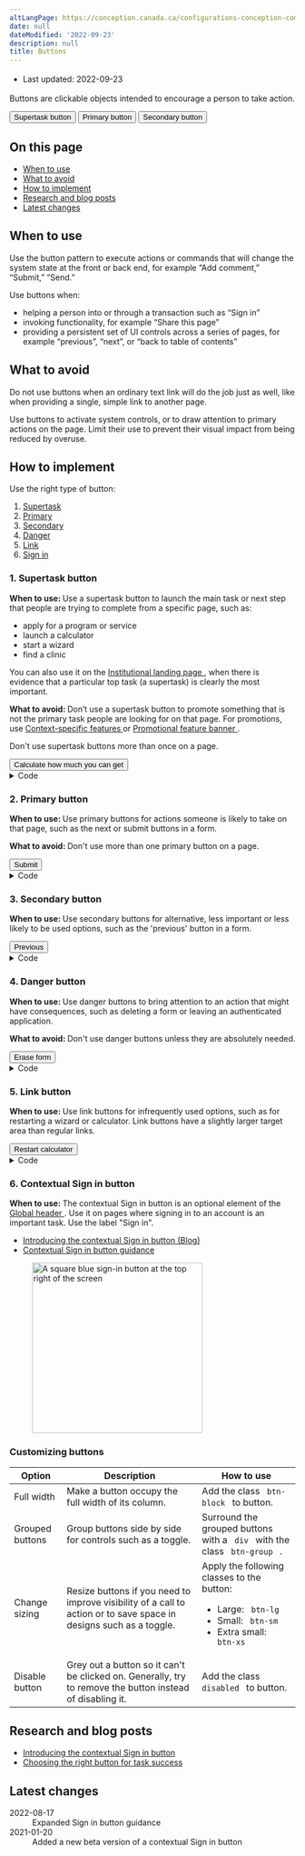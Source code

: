 ```yaml
---
altLangPage: https://conception.canada.ca/configurations-conception-communes/boutons.html
date: null
dateModified: '2022-09-23'
description: null
title: Buttons
---
```

<div class="row">
  <div class="col-md-12 pull-left">
    <ul class="list-inline small mrgn-bttm-sm" id="list-inline-desktop-only" style="line-height:1.65em">
      <li class="mrgn-rght-lg"> Last updated: 2022-09-23 </li>
    </ul>
  </div>
</div>
<section>
  <p> Buttons are clickable objects intended to encourage a person to take action. </p>
  <div class="pattern-demo mrgn-bttm-md">
    <button class="btn btn-call-to-action"> Supertask button </button>
    <button class="btn btn-primary"> Primary button </button>
    <button class="btn btn-default"> Secondary button </button>
  </div>
  <section>
    <h2> On this page </h2>
    <ul>
      <li> <a href="#when"> When to use </a> </li>
      <li> <a href="#avoid"> What to avoid </a> </li>
      <li> <a href="#how"> How to implement </a> </li>
      <li> <a href="#research"> Research and blog posts </a> </li>
      <li> <a href="#latest"> Latest changes </a> </li>
    </ul>
  </section>
  <section>
    <h2 id="when"> When to use </h2>
    <p> Use the button pattern to execute actions or commands that will change the system state at the front or back end, for example “Add comment,” “Submit,” “Send.” </p>
    <p> Use buttons when: </p>
    <ul>
      <li> helping a person into or through a transaction such as “Sign in” </li>
      <li> invoking functionality, for example “Share this page” </li>
      <li> providing a persistent set of UI controls across a series of pages, for example “previous”, “next”, or “back to table of contents” </li>
    </ul>
  </section>
  <section>
    <h2 id="avoid"> What to avoid </h2>
    <p> Do not use buttons when an ordinary text link will do the job just as well, like when providing a single, simple link to another page. </p>
    <p> Use buttons to activate system controls, or to draw attention to primary actions on the page. Limit their use to prevent their visual impact from being reduced by overuse. </p>
  </section>
  <section>
    <h2 id="how"> How to implement </h2>
    <p> Use the right type of button: </p>
    <ol>
      <li> <a href="#action"> Supertask </a> </li>
      <li> <a href="#primary"> Primary </a> </li>
      <li> <a href="#secondary"> Secondary </a> </li>
      <li> <a href="#danger"> Danger </a> </li>
      <li> <a href="#link"> Link </a> </li>
      <li> <a href="#sign-in"> Sign in </a> </li>
    </ol>
    <h3 id="action"> 1. Supertask button </h3>
    <p> <strong> When to use: </strong> Use a supertask button to launch the main task or next step that people are trying to complete from a specific page, such as: </p>
    <ul>
      <li> apply for a program or service </li>
      <li> launch a calculator </li>
      <li> start a wizard </li>
      <li> find a clinic </li>
    </ul>
    <p> You can also use it on the <a href="https://design.canada.ca/mandatory-templates/institutional-profile-pages.html"> Institutional landing page </a> , when there is evidence that a particular top task (a supertask) is clearly the most important. </p>
    <p> <strong> What to avoid: </strong> Don’t use a supertask button to promote something that is not the primary task people are looking for on that page. For promotions, use <a href="https://design.canada.ca/common-design-patterns/feature-tiles.html"> Context-specific features </a> or <a href="https://design.canada.ca/common-design-patterns/feature-banner.html"> Promotional feature banner </a> . </p>
    <p> Don't use supertask buttons more than once on a page. </p>
    <div class="pattern-demo mrgn-bttm-md">
      <button class="btn btn-call-to-action"> Calculate how much you can get </button>
    </div>
    <details>
      <summary> Code </summary>
      <pre><code>&lt;button class="btn btn-call-to-action"&gt;Calculate how much you can get&lt;/button&gt;</code></pre>
    </details>
    <h3 id="primary"> 2. Primary button </h3>
    <p> <strong> When to use: </strong> Use primary buttons for actions someone is likely to take on that page, such as the next or submit buttons in a form. </p>
    <p> <strong> What to avoid: </strong> Don't use more than one primary button on a page. </p>
    <div class="pattern-demo mrgn-bttm-md">
      <button class="btn btn-primary"> Submit </button>
    </div>
    <details>
      <summary> Code </summary>
      <pre><code>&lt;button class="btn btn-primary"&gt;Submit&lt;/button&gt;</code></pre>
    </details>
    <h3 id="secondary"> 3. Secondary button </h3>
    <p> <strong> When to use: </strong> Use secondary buttons for alternative, less important or less likely to be used options, such as the 'previous' button in a form. </p>
    <div class="pattern-demo mrgn-bttm-md">
      <button class="btn btn-default"> Previous </button>
    </div>
    <details>
      <summary> Code </summary>
      <pre><code>&lt;button class="btn btn-default"&gt;Previous&lt;/button&gt;</code></pre>
    </details>
    <h3 id="danger"> 4. Danger button </h3>
    <p> <strong> When to use: </strong> Use danger buttons to bring attention to an action that might have consequences, such as deleting a form or leaving an authenticated application. </p>
    <p> <strong> What to avoid: </strong> Don't use danger buttons unless they are absolutely needed. </p>
    <div class="pattern-demo mrgn-bttm-md">
      <button class="btn btn-danger"> Erase form </button>
    </div>
    <details>
      <summary> Code </summary>
      <pre><code>&lt;button class="btn btn-danger"&gt;Erase form&lt;/button&gt;</code></pre>
    </details>
    <h3 id="link"> 5. Link button </h3>
    <p> <strong> When to use: </strong> Use link buttons for infrequently used options, such as for restarting a wizard or calculator. Link buttons have a slightly larger target area than regular links. </p>
    <div class="pattern-demo mrgn-bttm-md">
      <button class="btn btn-link"> Restart calculator </button>
    </div>
    <details>
      <summary> Code </summary>
      <pre><code>&lt;button class="btn btn-link"&gt;Restart calculator&lt;/button&gt;</code></pre>
    </details>
    <h3 id="sign-in"> 6. Contextual Sign in button </h3>
    <p> <strong> When to use: </strong> The contextual Sign in button is an optional element of the <a href="global-header.html"> Global header </a> . Use it on pages where signing in to an account is an important task. Use the label "Sign in". </p>
    <ul>
      <li> <a href="https://blog.canada.ca/2022/09/23/introducing-contextual-sign-in-button"> Introducing the contextual Sign in button (Blog) </a> </li>
      <li> <a href="contextual-signin.html"> Contextual Sign in button guidance </a> </li>
    </ul>
    <div class="pattern-demo mrgn-bttm-md mrgn-tp-lg">
      <figure><img alt="A square blue sign-in button at the top right of the screen" class="img-responsive border" src="../images/sign-in-button.png" width="300"></figure>
    </div>
    <h3> Customizing buttons </h3>
    <table class="table">
      <thead>
        <tr>
          <th> Option </th>
          <th> Description </th>
          <th> How to use </th>
        </tr>
      </thead>
      <tbody>
        <tr>
          <td> Full width </td>
          <td> Make a button occupy the full width of its column. </td>
          <td> Add the class <code> btn-block </code> to button. </td>
        </tr>
        <tr>
          <td> Grouped buttons </td>
          <td> Group buttons side by side for controls such as a toggle. </td>
          <td> Surround the grouped buttons with a <code> div </code> with the class <code> btn-group </code> . </td>
        </tr>
        <tr>
          <td> Change sizing </td>
          <td> Resize buttons if you need to improve visibility of a call to action or to save space in designs such as a toggle. </td>
          <td> Apply the following classes to the button:
            <ul>
              <li> Large: <code> btn-lg </code> </li>
              <li> Small: <code> btn-sm </code> </li>
              <li> Extra small: <code> btn-xs </code> </li>
            </ul></td>
        </tr>
        <tr>
          <td> Disable button </td>
          <td> Grey out a button so it can't be clicked on. Generally, try to remove the button instead of disabling it. </td>
          <td> Add the class <code> disabled </code> to button. </td>
        </tr>
      </tbody>
    </table>
  </section>
  <h2 id="research"> Research and blog posts </h2>
  <ul>
    <li> <a href="https://blog.canada.ca/2022/09/23/introducing-contextual-sign-in-button"> Introducing the contextual Sign in button </a> </li>
    <li> <a href="https://blog.canada.ca/2020/12/17/choosing-buttons.html"> Choosing the right button for task success </a> </li>
  </ul>
  <section>
    <h2 id="latest"> Latest changes </h2>
    <section>
      <dl class="dl-horizontal">
        <dt>
          <time class="link-muted" datetime="2022-08-17"> 2022-08-17 </time>
        </dt>
        <dd> Expanded Sign in button guidance </dd>
        <dt>
          <time class="link-muted" datetime="2021-01-20"> 2021-01-20 </time>
        </dt>
        <dd> Added a new beta version of a contextual Sign in button </dd>
      </dl>
    </section>
  </section>
